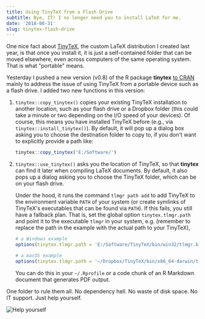 ```yaml
---
title: Using TinyTeX from a Flash Drive
subtitle: Bye, IT! I no longer need you to install LaTeX for me.
date: '2018-08-31'
slug: tinytex-flash-drive
---
```


One nice fact about [TinyTeX](/tinytex/), the custom LaTeX distribution I created last year, is that once you install it, it is just a self-contained folder that can be moved elsewhere, even across computers of the same operating system. That is what "portable" means.

Yesterday I pushed a new version (v0.8) of the R package **tinytex** [to CRAN](https://cran.rstudio.com/package=tinytex) mainly to address the issue of using TinyTeX from a portable device such as a flash drive. I added two new functions in this version:

1. `tinytex::copy_tinytex()` copies your existing TinyTeX installation to another location, such as your flash drive or a Dropbox folder (this could take a minute or two depending on the I/O speed of your devices). Of course, this means you have installed TinyTeX before (e.g., via `tinytex::install_tinytex()`). By default, it will pop up a dialog box asking you to choose the destination folder to copy to, if you don't want to explicitly provide a path like:

    ```r
    tinytex::copy_tinytex('E:/Software/')
    ```

1. `tinytex::use_tinytex()` asks you the location of TinyTeX, so that **tinytex** can find it later when compiling LaTeX documents. By default, it also pops up a dialog asking you to choose the TinyTeX folder, which can be on your flash drive.

    Under the hood, it runs the command `tlmgr path add` to add TinyTeX to the environment variable `PATH` of your system (or create symlinks of TinyTeX's executables that can be found via `PATH`). If this fails, you still have a fallback plan. That is, set the global option `tinytex.tlmgr.path` and point it to the executable `tlmgr` in your system, e.g. (remember to replace the path in the example with the actual path to your TinyTeX),

    ```r
    # a Windows example
    options(tinytex.tlmgr.path = 'E:/Software/TinyTeX/bin/win32/tlmgr.bat')
    
    # a macOS example
    options(tinytex.tlmgr.path = '~/Dropbox/TinyTeX/bin/x86_64-darwin/tlmgr')
    ```

    You can do this in your `~/.Rprofile` or a code chunk of an R Markdown document that generates PDF output.

One folder to rule them all. No dependency hell. No waste of disk space. No IT support. Just help yourself.

![Help yourself](https://slides.yihui.name/gif/car-transform.gif)
